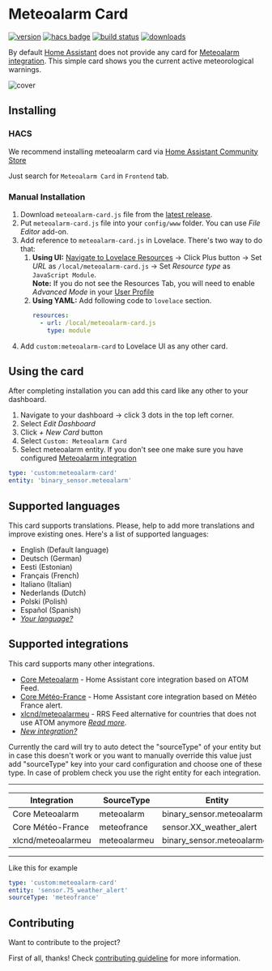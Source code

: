 # Meteoalarm Card

[![version](https://img.shields.io/npm/v/meteoalarm-card?label=version)](https://www.npmjs.com/package/meteoalarm-card) [![hacs badge](https://img.shields.io/badge/HACS-default-orange.svg)](https://hacs.xyz) [![build status](https://img.shields.io/github/workflow/status/MrBartusek/MeteoalarmCard/Lint)](https://github.com/MrBartusek/MeteoalarmCard/actions) [![downloads](https://img.shields.io/github/downloads/MrBartusek/MeteoalarmCard/total?color=brightgreen)](https://github.com/MrBartusek/MeteoalarmCard/releases)

By default [Home Assistant](https://www.home-assistant.io/) does not provide any card for [Meteoalarm integration](https://www.home-assistant.io/integrations/meteoalarm/). This simple card shows you the current active meteorological warnings.

![cover](https://i.imgur.com/jsLOGIv.png)

## Installing

### HACS

We recommend installing meteoalarm card via [Home Assistant Community Store](https://hacs.xyz)

Just search for `Meteoalarm Card` in `Frontend` tab.

### Manual Installation

1. Download `meteoalarm-card.js` file from the [latest release](https://github.com/MrBartusek/MeteoalarmCard/releases/latest).
2. Put `meteoalarm-card.js` file into your `config/www` folder. You can use _File Editor_ add-on.
3. Add reference to `meteoalarm-card.js` in Lovelace. There's two way to do that:
   1. **Using UI:** [Navigate to Lovelace Resources](https://my.home-assistant.io/redirect/lovelace_resources/) → Click Plus button → Set _URL_ as `/local/meteoalarm-card.js` → Set _Resource type_ as `JavaScript Module`.<br>
   **Note:** If you do not see the Resources Tab, you will need to enable _Advanced Mode_ in your [User Profile](https://my.home-assistant.io/redirect/profile/)
   2. **Using YAML:** Add following code to `lovelace` section.
      ```yaml
      resources:
        - url: /local/meteoalarm-card.js
          type: module
      ```
4. Add `custom:meteoalarm-card` to Lovelace UI as any other card.

## Using the card

After completing installation you can add this card like any other to your dashboard.

1. Navigate to your dashboard → click 3 dots in the top left corner.
2. Select _Edit Dashboard_
3. Click _+ New Card_ button
4. Select `Custom: Meteoalarm Card`
5. Select meteoalarm entity. If you don't see one make sure you have configured [Meteoalarm integration](https://www.home-assistant.io/integrations/meteoalarm/)
```yaml
type: 'custom:meteoalarm-card'
entity: 'binary_sensor.meteoalarm'
```

## Supported languages

This card supports translations. Please, help to add more translations and improve existing ones. Here's a list of supported languages:

<!-- Languages are sorted alphabetically -->
- English (Default language)
- Deutsch (German)
- Eesti (Estonian)
- Français (French)
- Italiano (Italian)
- Nederlands (Dutch)
- Polski (Polish)
- Español (Spanish)
- [_Your language?_](./CONTRIBUTING.md#how-to-add-translation)

## Supported integrations

This card supports many other integrations.

- [Core Meteoalarm](https://www.home-assistant.io/integrations/meteoalarm/) - Home Assistant core integration based on ATOM Feed.
- [Core Météo-France](https://www.home-assistant.io/integrations/meteo_france/) - Home Assistant core integration based on Météo France alert.
- [xlcnd/meteoalarmeu](https://github.com/xlcnd/meteoalarmeu) - RRS Feed alternative for countries that does not use ATOM anymore [_Read more_](https://github.com/xlcnd/meteoalarmeu/issues/1).
- [_New integration?_](https://github.com/MrBartusek/MeteoalarmCard/issues/new/choose)

Currently the card will try to auto detect the "sourceType" of your entity but in case this doesn't work or you want to manually override this value just add "sourceType" key into your card configuration and choose one of these type.
In case of problem check you use the right entity for each integration.

---

| Integration        | SourceType   | Entity                     |
| ------------------ | ------------ | -------------------------- |
| Core Meteoalarm    | meteoalarm   | binary_sensor.meteoalarm   |
| Core Météo-France  | meteofrance  | sensor.XX_weather_alert    |
| xlcnd/meteoalarmeu | meteoalarmeu | binary_sensor.meteoalarmeu |

---

Like this for example

```yaml
type: 'custom:meteoalarm-card'
entity: 'sensor.75_weather_alert'
sourceType: 'meteofrance'
```

## Contributing

Want to contribute to the project?

First of all, thanks! Check [contributing guideline](./CONTRIBUTING.md) for more information.
